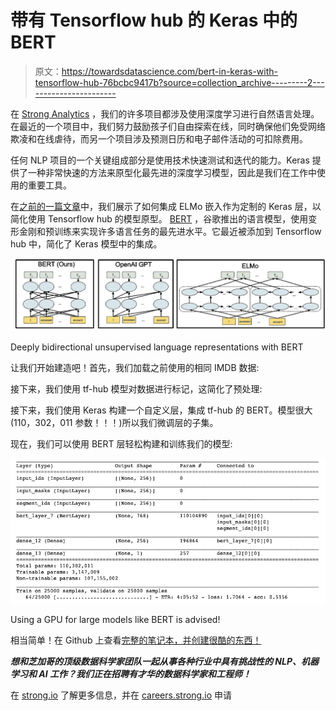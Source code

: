 # 带有 Tensorflow hub 的 Keras 中的 BERT

> 原文：<https://towardsdatascience.com/bert-in-keras-with-tensorflow-hub-76bcbc9417b?source=collection_archive---------2----------------------->

在 [Strong Analytics](http://strong.io) ，我们的许多项目都涉及使用深度学习进行自然语言处理。在最近的一个项目中，我们努力鼓励孩子们自由探索在线，同时确保他们免受网络欺凌和在线虐待，而另一个项目涉及预测日历和电子邮件活动的可扣除费用。

任何 NLP 项目的一个关键组成部分是使用技术快速测试和迭代的能力。Keras 提供了一种非常快速的方法来原型化最先进的深度学习模型，因此是我们在工作中使用的重要工具。

在[之前的一篇文章](/elmo-embeddings-in-keras-with-tensorflow-hub-7eb6f0145440)中，我们展示了如何集成 ELMo 嵌入作为定制的 Keras 层，以简化使用 Tensorflow hub 的模型原型。 [BERT](https://arxiv.org/abs/1810.04805) ，谷歌推出的语言模型，使用变形金刚和预训练来实现许多语言任务的最先进水平。它最近被添加到 Tensorflow hub 中，简化了 Keras 模型中的集成。

![](img/fc70b58049aa15993794d44780c4cf43.png)

Deeply bidirectional unsupervised language representations with BERT

让我们开始建造吧！首先，我们加载之前使用的相同 IMDB 数据:

接下来，我们使用 tf-hub 模型对数据进行标记，这简化了预处理:

接下来，我们使用 Keras 构建一个自定义层，集成 tf-hub 的 BERT。模型很大(110，302，011 参数！！！)所以我们微调层的子集。

现在，我们可以使用 BERT 层轻松构建和训练我们的模型:

![](img/a18564cd6eebeb456b3568120cc639b6.png)

Using a GPU for large models like BERT is advised!

相当简单！在 Github 上查看[完整的笔记本，并创建很酷的东西！](https://github.com/strongio/keras-bert)

***想和芝加哥的顶级数据科学家团队一起从事各种行业中具有挑战性的 NLP、机器学习和 AI 工作？我们正在招聘有才华的数据科学家和工程师！***

在 [strong.io](http://strong.io) 了解更多信息，并在 [careers.strong.io](https://careers.strong.io/) 申请